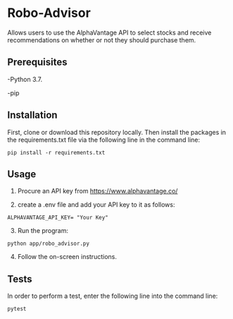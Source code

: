 # Robo-Advisor

Allows users to use the AlphaVantage API to select stocks and receive recommendations on whether or not they should purchase them. 

## Prerequisites

-Python 3.7.

-pip

## Installation 

First, clone or download this repository locally. Then install the packages in the requirements.txt file via the following line in the command line:

```
pip install -r requirements.txt
```

## Usage

1. Procure an API key from https://www.alphavantage.co/


2. create a .env file and add your API key to it as follows:
```
ALPHAVANTAGE_API_KEY= "Your Key"
```

3. Run the program:

```
python app/robo_advisor.py
```

4. Follow the on-screen instructions.

## Tests

In order to perform a test, enter the following line into the command line:

```sh
pytest
```


